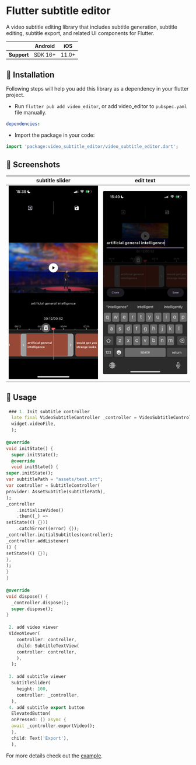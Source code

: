 # Flutter subtitle editor


A video subtitle editing library that includes subtitle generation, subtitle editing,
subtitle export, and related UI components for Flutter.

|             | Android | iOS   |
|-------------|---------|-------|
| **Support** | SDK 16+ | 11.0+ |

## 📖 Installation

Following steps will help you add this library as a dependency in your flutter project.

- Run `flutter pub add video_editor`, or add video_editor to `pubspec.yaml` file manually.

```yaml
dependencies:
```

- Import the package in your code:

```dart
import 'package:video_subtitle_editor/video_subtitle_editor.dart';
```

## 📸 Screenshots

| subtitle slider                   | edit text                      |
|-----------------------------------|--------------------------------|
| ![](./assets/subtitle_slider.PNG) | ![](./assets/subtitle_edit_page.jpeg) |

## 👀 Usage

```dart
 ### 1. Init subtitle controller
  late final VideoSubtitleController _controller = VideoSubtitleController.file(
  widget.videoFile,
  );

@override
void initState() {
  super.initState();
  @override
  void initState() {
super.initState();
var subtitlePath = "assets/test.srt";
var controller = SubtitleController(
provider: AssetSubtitle(subtitlePath),
);
_controller
    .initializeVideo()
    .then((_) =>
setState(() {}))
    .catchError((error) {});
_controller.initialSubtitles(controller);
_controller.addListener(
() {
setState(() {});
},
);
}
}

@override
void dispose() {
  _controller.dispose();
  super.dispose();
}

 2. add video viewer
 VideoViewer(
    controller: controller,
    child: SubtitleTextView(
    controller: controller,
    ),
  );

 3. add subtitle viewer
  SubtitleSlider(
    height: 100,
    controller: _controller,
  ),
 4. add subtitle export button
  ElevatedButton(
  onPressed: () async {
  await _controller.exportVideo();
  },
  child: Text('Export'),
  ),
```

For more details check out the [example](https://github.com/wxkly8888/video_subtitle_editor/tree/main/example).
